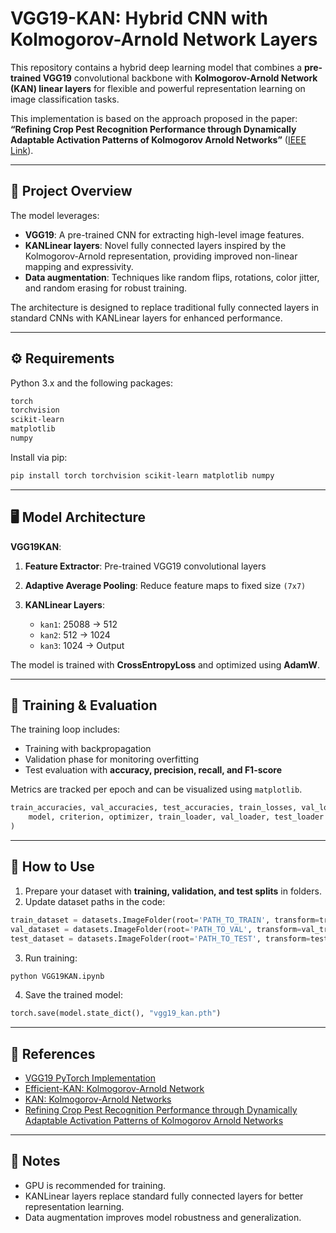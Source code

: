 # VGG19-KAN: Hybrid CNN with Kolmogorov-Arnold Network Layers

This repository contains a hybrid deep learning model that combines a **pre-trained VGG19** convolutional backbone with **Kolmogorov-Arnold Network (KAN) linear layers** for flexible and powerful representation learning on image classification tasks.

This implementation is based on the approach proposed in the paper: **“Refining Crop Pest Recognition Performance through Dynamically Adaptable Activation Patterns of Kolmogorov Arnold Networks”** ([IEEE Link](https://ieeexplore.ieee.org/abstract/document/10940339)).

---

## 🚀 Project Overview

The model leverages:

* **VGG19**: A pre-trained CNN for extracting high-level image features.
* **KANLinear layers**: Novel fully connected layers inspired by the Kolmogorov-Arnold representation, providing improved non-linear mapping and expressivity.
* **Data augmentation**: Techniques like random flips, rotations, color jitter, and random erasing for robust training.

The architecture is designed to replace traditional fully connected layers in standard CNNs with KANLinear layers for enhanced performance.

---

## ⚙️ Requirements

Python 3.x and the following packages:

```bash
torch
torchvision
scikit-learn
matplotlib
numpy
```

Install via pip:

```bash
pip install torch torchvision scikit-learn matplotlib numpy
```

---

## 🖥️ Model Architecture

**VGG19KAN**:

1. **Feature Extractor**: Pre-trained VGG19 convolutional layers
2. **Adaptive Average Pooling**: Reduce feature maps to fixed size `(7x7)`
3. **KANLinear Layers**:

   * `kan1`: 25088 → 512
   * `kan2`: 512 → 1024
   * `kan3`: 1024 → Output

The model is trained with **CrossEntropyLoss** and optimized using **AdamW**.

---

## 🔄 Training & Evaluation

The training loop includes:

* Training with backpropagation
* Validation phase for monitoring overfitting
* Test evaluation with **accuracy, precision, recall, and F1-score**

Metrics are tracked per epoch and can be visualized using `matplotlib`.

```python
train_accuracies, val_accuracies, test_accuracies, train_losses, val_losses, test_losses, test_precisions, test_recalls, test_f1_scores = run(
    model, criterion, optimizer, train_loader, val_loader, test_loader
)
```

---

## 🔧 How to Use

1. Prepare your dataset with **training, validation, and test splits** in folders.
2. Update dataset paths in the code:

```python
train_dataset = datasets.ImageFolder(root='PATH_TO_TRAIN', transform=train_transform)
val_dataset = datasets.ImageFolder(root='PATH_TO_VAL', transform=val_transform)
test_dataset = datasets.ImageFolder(root='PATH_TO_TEST', transform=test_transform)
```

3. Run training:

```bash
python VGG19KAN.ipynb
```

4. Save the trained model:

```python
torch.save(model.state_dict(), "vgg19_kan.pth")
```

---

## 🔬 References

* [VGG19 PyTorch Implementation](https://pytorch.org/vision/stable/models.html)
* [Efficient-KAN: Kolmogorov-Arnold Network](https://github.com/Blealtan/efficient-kan)
* [KAN: Kolmogorov-Arnold Networks](https://arxiv.org/abs/2404.19756)
* [Refining Crop Pest Recognition Performance through Dynamically Adaptable Activation Patterns of Kolmogorov Arnold Networks](https://ieeexplore.ieee.org/abstract/document/10940339)

---

## 📌 Notes

* GPU is recommended for training.
* KANLinear layers replace standard fully connected layers for better representation learning.
* Data augmentation improves model robustness and generalization.
